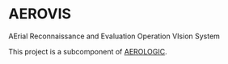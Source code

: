 # AEROVIS

AErial Reconnaissance and Evaluation Operation VIsion System

This project is a subcomponent of [AEROLOGIC](https://github.com/ERAU-SUAS/AEROLOGIC).
